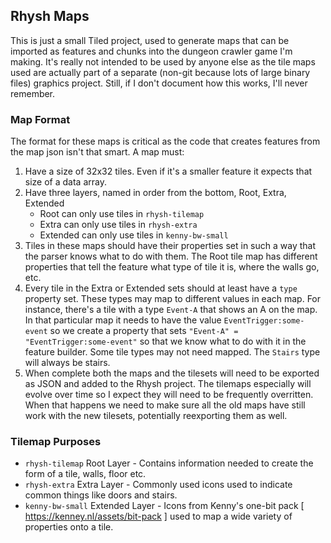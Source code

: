 ## Rhysh Maps
This is just a small Tiled project, used to generate maps that can be imported as features and chunks into the dungeon crawler game I'm making. It's really not intended to be used by anyone else as the tile maps used are actually part of a separate (non-git because lots of large binary files) graphics project. Still, if I don't document how this works, I'll never remember.

### Map Format
The format for these maps is critical as the code that creates features from the map json isn't that smart. A map must:

1. Have a size of 32x32 tiles. Even if it's a smaller feature it expects that size of a data array.
2. Have three layers, named in order from the bottom, Root, Extra, Extended
    - Root can only use tiles in `rhysh-tilemap`
    - Extra can only use tiles in `rhysh-extra`
    - Extended can only use tiles in `kenny-bw-small`
3. Tiles in these maps should have their properties set in such a way that the parser knows what to do with them. The Root tile map has different properties that tell the feature what type of tile it is, where the walls go, etc.
4. Every tile in the Extra or Extended sets should at least have a `type` property set. These types may map to different values in each map. For instance, there's a tile with a type `Event-A` that shows an A on the map. In that particular map it needs to have the value `EventTrigger:some-event` so we create a property that sets `"Event-A" = "EventTrigger:some-event"` so that we know what to do with it in the feature builder. Some tile types may not need mapped. The `Stairs` type will always be stairs.
5. When complete both the maps and the tilesets will need to be exported as JSON and added to the Rhysh project. The tilemaps especially will evolve over time so I expect they will need to be frequently overritten. When that happens we need to make sure all the old maps have still work with the new tilesets, potentially reexporting them as well.

### Tilemap Purposes
- `rhysh-tilemap`  Root Layer -     Contains information needed to create the form of a tile, walls, floor etc. 
- `rhysh-extra`    Extra Layer -    Commonly used icons used to indicate common things like doors and stairs.
- `kenny-bw-small` Extended Layer - Icons from Kenny's one-bit pack [ https://kenney.nl/assets/bit-pack ] used to map a wide variety of properties onto a tile.
